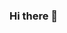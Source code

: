 ### Hi there 👋

<!--
**fernando-g-fraga/fernando-g-fraga** is a ✨ _special_ ✨ repository because its `README.md` (this file) appears on your GitHub profile.

Here are some ideas to get you started:

- 🔭 I’m currently working on ...
- 🌱 I’m currently learning ...
- 👯 I’m looking to collaborate on ...
- 🤔 I’m looking for help with ...
- 💬 Ask me about ...
- 📫 How to reach me: ...
- 😄 Pronouns: ...
- ⚡ Fun fact: ...
-->

  <script src="https://platform.linkedin.com/badges/js/profile.js" async defer type="text/javascript">
    <div class="badge-base LI-profile-badge" data-locale="en_US" data-size="medium" data-theme="dark" data-type="VERTICAL" data-vanity="fernandogrfraga" data-version="v1">
      <a class="badge-base__link LI-simple-link" href="https://br.linkedin.com/in/fernandogrfraga/en?trk=profile-badge">
        Fernando F.
        </a>
      </div>
  </script>
      
